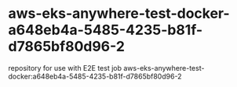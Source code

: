 # aws-eks-anywhere-test-docker-a648eb4a-5485-4235-b81f-d7865bf80d96-2
repository for use with E2E test job aws-eks-anywhere-test-docker:a648eb4a-5485-4235-b81f-d7865bf80d96-2

